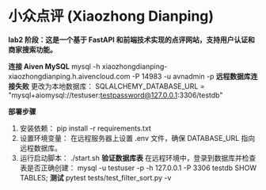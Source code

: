 # 小众点评 (Xiaozhong Dianping)
**lab2 阶段：这是一个基于 FastAPI 和前端技术实现的点评网站，支持用户认证和商家搜索功能。**

**连接 Aiven MySQL**
    mysql -h xiaozhongdianping-xiaozhongdianping.h.aivencloud.com -P 14983 -u avnadmin -p
**远程数据库连接失败**
    更改为本地数据库：
SQLALCHEMY_DATABASE_URL = "mysql+aiomysql://testuser:testpassword@127.0.0.1:3306/testdb"

**部署步骤**
1. 安装依赖：
    pip install -r requirements.txt
2. 设置环境变量： 
    在远程服务器上设置 .env 文件，确保 DATABASE_URL 指向远程数据库。
3. 运行启动脚本：
    ./start.sh
**验证数据库表**
在远程环境中，登录到数据库并检查表是否正确创建：
mysql -u testuser -p -h 127.0.0.1 -P 3306 testdb
SHOW TABLES;
**测试**
pytest tests/test_filter_sort.py -v